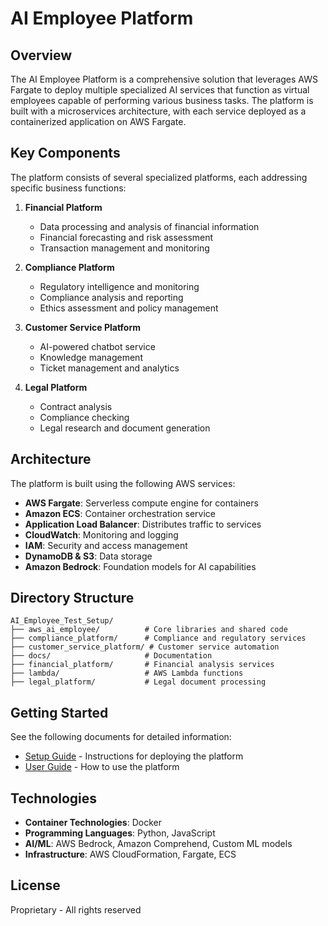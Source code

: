# AI Employee Platform

## Overview

The AI Employee Platform is a comprehensive solution that leverages AWS Fargate to deploy multiple specialized AI services that function as virtual employees capable of performing various business tasks. The platform is built with a microservices architecture, with each service deployed as a containerized application on AWS Fargate.

## Key Components

The platform consists of several specialized platforms, each addressing specific business functions:

1. **Financial Platform**
   - Data processing and analysis of financial information
   - Financial forecasting and risk assessment
   - Transaction management and monitoring

2. **Compliance Platform**
   - Regulatory intelligence and monitoring
   - Compliance analysis and reporting
   - Ethics assessment and policy management

3. **Customer Service Platform**
   - AI-powered chatbot service
   - Knowledge management
   - Ticket management and analytics

4. **Legal Platform**
   - Contract analysis
   - Compliance checking
   - Legal research and document generation

## Architecture

The platform is built using the following AWS services:

- **AWS Fargate**: Serverless compute engine for containers
- **Amazon ECS**: Container orchestration service
- **Application Load Balancer**: Distributes traffic to services
- **CloudWatch**: Monitoring and logging
- **IAM**: Security and access management
- **DynamoDB & S3**: Data storage
- **Amazon Bedrock**: Foundation models for AI capabilities

## Directory Structure

```
AI_Employee_Test_Setup/
├── aws_ai_employee/          # Core libraries and shared code
├── compliance_platform/      # Compliance and regulatory services
├── customer_service_platform/ # Customer service automation
├── docs/                     # Documentation
├── financial_platform/       # Financial analysis services
├── lambda/                   # AWS Lambda functions
├── legal_platform/           # Legal document processing
```

## Getting Started

See the following documents for detailed information:

- [Setup Guide](SETUP.md) - Instructions for deploying the platform
- [User Guide](USER_GUIDE.md) - How to use the platform

## Technologies

- **Container Technologies**: Docker
- **Programming Languages**: Python, JavaScript
- **AI/ML**: AWS Bedrock, Amazon Comprehend, Custom ML models
- **Infrastructure**: AWS CloudFormation, Fargate, ECS

## License

Proprietary - All rights reserved